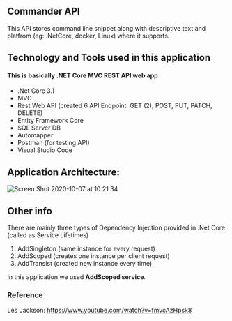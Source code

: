 ## Commander API
This API stores command line snippet along with descriptive text and platfrom (eg: .NetCore, docker, Linux) where it supports.

## Technology and Tools used in this application
#### This is basically **.NET Core MVC REST API** web app
- .Net Core 3.1
- MVC
- Rest Web API (created 6 API Endpoint: GET (2), POST, PUT, PATCH, DELETE)
- Entity Framework Core
- SQL Server DB
- Automapper
- Postman (for testing API)
- Visual Studio Code

## Application Architecture:

![Screen Shot 2020-10-07 at 10 21 34](https://user-images.githubusercontent.com/18711592/95352054-74e98400-0887-11eb-8dc0-e28f4b1fe9c0.png)

## Other info
There are mainly three types of Dependency Injection provided in .Net Core (called as Service Lifetimes)
1. AddSingleton (same instance for every request)
2. AddScoped (creates one instance per client request)
3. AddTransist (created new instance every time)

In this application we used **AddScoped service**.

### Reference
Les Jackson: https://www.youtube.com/watch?v=fmvcAzHpsk8
